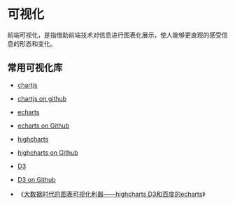 # 可视化

前端可视化，是指借助前端技术对信息进行图表化展示，使人能够更直观的感受信息的形态和变化。

## 常用可视化库

- [chartjs](http://www.chartjs.org/)
- [chartjs on github](https://github.com/chartjs/Chart.js)
- [echarts](http://echarts.baidu.com/)
- [echarts on Github](https://github.com/ecomfe/echarts)
- [highcharts](https://www.highcharts.com/)
- [highcharts on Github](https://github.com/highcharts/highcharts)
- [D3](https://d3js.org)
- [D3 on Github](https://github.com/d3/d3)

- 《[大数据时代的图表可视化利器——highcharts,D3和百度的echarts](http://blog.csdn.net/minidrupal/article/details/42153941)》

